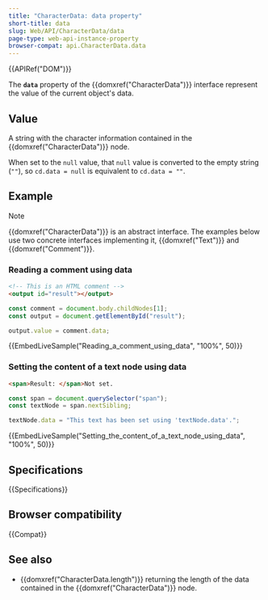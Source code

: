 ```yaml
---
title: "CharacterData: data property"
short-title: data
slug: Web/API/CharacterData/data
page-type: web-api-instance-property
browser-compat: api.CharacterData.data
---
```


{{APIRef("DOM")}}

The **`data`** property of the {{domxref("CharacterData")}} interface represent the value of the current object's data.

## Value

A string with the character information contained in the {{domxref("CharacterData")}} node.

When set to the `null` value, that `null` value is converted to the empty string (`""`), so `cd.data = null` is equivalent to `cd.data = ""`.

## Example

> [!NOTE]
> {{domxref("CharacterData")}} is an abstract interface.
> The examples below use two concrete interfaces implementing it, {{domxref("Text")}} and {{domxref("Comment")}}.

### Reading a comment using data

```html
<!-- This is an HTML comment -->
<output id="result"></output>
```

```js
const comment = document.body.childNodes[1];
const output = document.getElementById("result");

output.value = comment.data;
```

{{EmbedLiveSample("Reading_a_comment_using_data", "100%", 50)}}

### Setting the content of a text node using data

```html
<span>Result: </span>Not set.
```

```js
const span = document.querySelector("span");
const textNode = span.nextSibling;

textNode.data = "This text has been set using 'textNode.data'.";
```

{{EmbedLiveSample("Setting_the_content_of_a_text_node_using_data", "100%", 50)}}

## Specifications

{{Specifications}}

## Browser compatibility

{{Compat}}

## See also

- {{domxref("CharacterData.length")}} returning the length of the data contained in the {{domxref("CharacterData")}} node.
